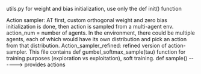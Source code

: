 utils.py for weight and bias initialization, use only the def init() function

Action sampler: AT first, custom orthogonal weight and zero bias initialization is done, then action is sampled from a multi-agent env. action_num = number of agents. In the environment, there could be multiple agents, each of which would have its own distribution and pick an action from that distribution.
Action_sampler_refined: refined version of action-sampler. This file contains def gumbel_softmax_sample(tau) function for training purposes (exploration vs exploitation), soft training. def sample() ------> provides actions
